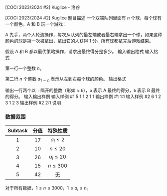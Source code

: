 



[COCI 2023/2024 #2] Kuglice - 洛谷














[COCI 2023/2024 #2] Kuglice
题目描述
一个双端队列里面有 $n$ 个球，每个球有一个颜色。A 和 B 玩一个游戏：

A 先手，两个人轮流操作，每次从队列的最左端或者最右端拿出一个球，如果这种颜色的球是第一次被拿出，拿出它的人获得 $1$ 分。所有球都拿完后游戏结束。

假设 A 和 B 都以最优策略操作，请求出最终得分是多少。
输入输出格式
输入格式

第一行一个整数 $n$。

第二行 $n$ 个整数 $a_{1\sim n}$ 表示从左到右每个球的颜色。
输出格式

输出一行两个以 `:` 隔开的整数（形如 `a:b`），`a` 表示 A 最终的得分，`b` 表示 B 最终的得分。
输入输出样例
输入样例 #1
5
1 1 2 1 1
输出样例 #1
1:1
输入样例 #2
6
1 2 3 1 2 3
输出样例 #2
2:1
说明
### 数据范围
|$\text{Subtask}$|分值|特殊性质|
|:-:|:-:|:-:|
|$1$|$17$|$a_i\le 2$|
|$2$|$10$|$n\le 20$|
|$3$|$26$|$a_i\le 20$|
|$4$|$15$|$n\le 300$|
|$5$|$42$|无|

对于所有数据，$1\le n\le 3000$，$1\le a_i\le n$。







